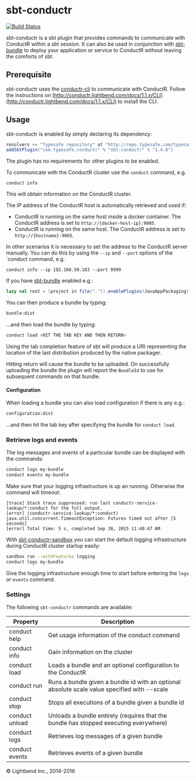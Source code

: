 # sbt-conductr #

[![Build Status](https://api.travis-ci.org/sbt/sbt-conductr.png?branch=master)](https://travis-ci.org/sbt/sbt-conductr)

sbt-conductr is a sbt plugin that provides commands to communicate with ConductR within a sbt session. It can
also be used in conjunction with [sbt-bundle](https://github.com/sbt/sbt-bundle#conductr-bundle-plugin) 
to deploy your application or service to ConductR without leaving the comforts of sbt.

## Prerequisite

sbt-conductr uses the [conductr-cli](https://github.com/typesafehub/conductr-cli) to communicate with ConductR.
Follow the instructions on [http://conductr.lightbend.com/docs/1.1.x/CLI](http://conductr.lightbend.com/docs/1.1.x/CLI) to install the CLI.

## Usage

sbt-conductr is enabled by simply declaring its dependency:

```scala
resolvers += "Typesafe repository" at "http://repo.typesafe.com/typesafe/releases/"
addSbtPlugin("com.typesafe.conductr" % "sbt-conductr" % "1.4.0")
```

The plugin has no requirements for other plugins to be enabled.

To communicate with the ConductR cluster use the `conduct` command, e.g.

```
conduct info
```

This will obtain information on the ConductR cluster.

The IP address of the ConductR host is automatically retrieved and used if:
- ConductR is running on the same host inside a docker container. The ConductR address is set to `http://{docker-host-ip}:9005`.
- ConductR is running on the same host. The ConductR address is set to `http://{hostname}:9005`.

In other scenarios it is necessary to set the address to the ConductR server manually. You can do this by using the `--ip` and `--port` options of the `conduct command, e.g.

```
conduct info --ip 192.168.59.103 --port 9999
```

If you have [sbt-bundle](https://github.com/sbt/sbt-bundle#conductr-bundle-plugin) enabled e.g.:

```scala
lazy val root = (project in file(".")).enablePlugins(JavaAppPackaging)
```

You can then produce a bundle by typing:

```bash
bundle:dist
```

...and then load the bundle by typing:

```bash
conduct load <HIT THE TAB KEY AND THEN RETURN>
```

Using the tab completion feature of sbt will produce a URI representing the location of the last distribution
produced by the native packager.

Hitting return will cause the bundle to be uploaded. On successfully uploading the bundle the plugin will report
the `BundleId` to use for subsequent commands on that bundle.

#### Configuration

When loading a bundle you can also load configuration if there is any e.g.:

```bash
configuration:dist
```

...and then hit the tab key after specifying the bundle for `conduct load`.

### Retrieve logs and events

The log messages and events of a particular bundle can be displayed with the commands:

```bash
conduct logs my-bundle
conduct events my-bundle
```

Make sure that your logging infrastructure is up an running. Otherwise the command will timeout: 

```
[trace] Stack trace suppressed: run last conductr-service-lookup/*:conduct for the full output.
[error] (conductr-service-lookup/*:conduct) java.util.concurrent.TimeoutException: Futures timed out after [5 seconds]
[error] Total time: 5 s, completed Sep 28, 2015 11:40:47 AM
```

With [sbt-conductr-sandbox](https://github.com/typesafehub/sbt-conductr-sandbox) you can start the default logging infrastructure during ConductR cluster startup easily:

```bash
sandbox run --withFeatures logging
conduct logs my-bundle
```

Give the logging infrastructure enough time to start before entering the `logs` or `events` command.

### Settings

The following `sbt-conductr` commands are available:

Property               | Description
-----------------------|------------
conduct help           | Get usage information of the conduct command
conduct info           | Gain information on the cluster
conduct load           | Loads a bundle and an optional configuration to the ConductR
conduct run            | Runs a bundle given a bundle id with an optional absolute scale value specified with --scale
conduct stop           | Stops all executions of a bundle given a bundle id
conduct unload         | Unloads a bundle entirely (requires that the bundle has stopped executing everywhere)
conduct logs           | Retrieves log messages of a given bundle
conduct events         | Retrieves events of a given bundle


&copy; Lightbend Inc., 2014-2016
